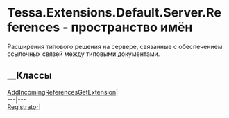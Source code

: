 # Tessa.Extensions.Default.Server.References - пространство имён
Расширения типового решения на сервере, связанные с обеспечением ссылочных
связей между типовыми документами.
##  __Классы
[AddIncomingReferencesGetExtension](T_Tessa_Extensions_Default_Server_References_AddIncomingReferencesGetExtension.htm)|  
---|---  
[Registrator](T_Tessa_Extensions_Default_Server_References_Registrator.htm)|
